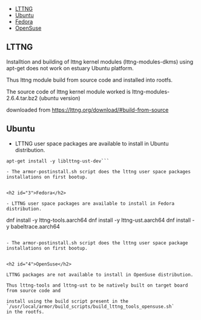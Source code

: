 * [LTTNG](#1)
* [Ubuntu](#2)
* [Fedora](#3)
* [OpenSuse](#4)

<h2 id="1">LTTNG</h2>

Installtion and building of lttng kernel modules (lttng-modules-dkms) using apt-get does not work on estuary Ubuntu platform.

Thus lttng module build from source code and installed into rootfs.

The source code of lttng kernel module worked is lttng-modules-2.6.4.tar.bz2 (ubuntu version)

downloaded from https://lttng.org/download/#build-from-source

<h2 id="2">Ubuntu</h2>

- LTTNG user space packages are available to install in Ubuntu distribution.

```apt-get install -y lttng-tools
apt-get install -y liblttng-ust-dev```

- The armor-postinstall.sh script does the lttng user space packages installations on first bootup.


<h2 id="3">Fedora</h2>

- LTTNG user space packages are available to install in Fedora distribution.
 ```
dnf install -y lttng-tools.aarch64
dnf install -y lttng-ust.aarch64
dnf install -y babeltrace.aarch64
 ```

- The armor-postinstall.sh script does the lttng user space package installations on first bootup.


<h2 id="4">OpenSuse</h2>

LTTNG packages are not available to install in OpenSuse distribution.

Thus lttng-tools and lttng-ust to be natively built on target board from source code and

install using the build script present in the `/usr/local/armor/build_scripts/build_lttng_tools_opensuse.sh`
in the rootfs.  

